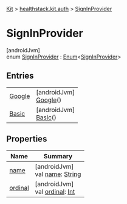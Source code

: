 
[Kit](../../../kit.html) > [healthstack.kit.auth](../index.html) > [SignInProvider](index.html)



# SignInProvider



[androidJvm]\
enum [SignInProvider](index.html) : [Enum](https://kotlinlang.org/api/latest/jvm/stdlib/kotlin/-enum/index.html)&lt;[SignInProvider](index.html)&gt;



## Entries


| | |
|---|---|
| [Google](-google/index.html) | [androidJvm]<br>[Google](-google/index.html)() |
| [Basic](-basic/index.html) | [androidJvm]<br>[Basic](-basic/index.html)() |


## Properties


| Name | Summary |
|---|---|
| [name](../../healthstack.kit.ui.util/-interaction-type/-n-o-t-h-i-n-g/index.html#-372974862%2FProperties%2F-106109196) | [androidJvm]<br>val [name](../../healthstack.kit.ui.util/-interaction-type/-n-o-t-h-i-n-g/index.html#-372974862%2FProperties%2F-106109196): [String](https://kotlinlang.org/api/latest/jvm/stdlib/kotlin/-string/index.html) |
| [ordinal](../../healthstack.kit.ui.util/-interaction-type/-n-o-t-h-i-n-g/index.html#-739389684%2FProperties%2F-106109196) | [androidJvm]<br>val [ordinal](../../healthstack.kit.ui.util/-interaction-type/-n-o-t-h-i-n-g/index.html#-739389684%2FProperties%2F-106109196): [Int](https://kotlinlang.org/api/latest/jvm/stdlib/kotlin/-int/index.html) |

